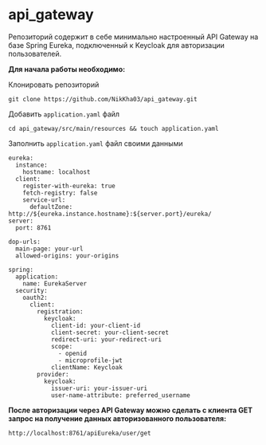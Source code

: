 # api_gateway

Репозиторий содержит в себе минимально настроенный API Gateway на базе Spring Eureka, подключенный к Keycloak для авторизации пользователей.

**Для начала работы необходимо:**

Клонировать репозиторий

```angular2html
git clone https://github.com/NikKha03/api_gateway.git
```

Добавить ```application.yaml``` файл

```angular2html
cd api_gateway/src/main/resources && touch application.yaml
```

Заполнить ```application.yaml``` файл своими данными

```angular2html
eureka:
  instance:
    hostname: localhost
  client:
    register-with-eureka: true
    fetch-registry: false
    service-url:
      defaultZone: http://${eureka.instance.hostname}:${server.port}/eureka/
server:
  port: 8761

dop-urls:
  main-page: your-url
  allowed-origins: your-origins

spring:
  application:
    name: EurekaServer
  security:
    oauth2:
      client:
        registration:
          keycloak:
            client-id: your-client-id
            client-secret: your-client-secret
            redirect-uri: your-redirect-uri
            scope:
              - openid
              - microprofile-jwt
            clientName: Keycloak
        provider:
          keycloak:
            issuer-uri: your-issuer-uri
            user-name-attribute: preferred_username
```

**После авторизации через API Gateway можно сделать с клиента GET запрос на получение данных авторизованного пользователя:**

```http://localhost:8761/apiEureka/user/get```
